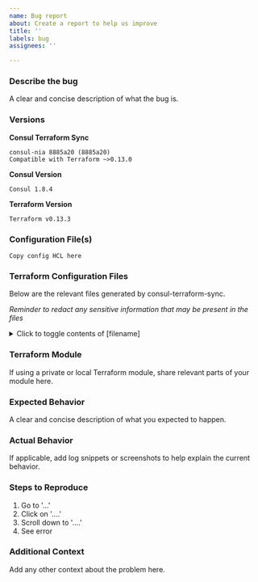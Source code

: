 ```yaml
---
name: Bug report
about: Create a report to help us improve
title: ''
labels: bug
assignees: ''

---
```


### Describe the bug
A clear and concise description of what the bug is.

### Versions
**Consul Terraform Sync**
```
consul-nia 8885a20 (8885a20)
Compatible with Terraform ~>0.13.0
```

**Consul Version**
```
Consul 1.8.4
```

**Terraform Version**
```
Terraform v0.13.3
```

### Configuration File(s)
```
Copy config HCL here
```

### Terraform Configuration Files
Below are the relevant files generated by consul-terraform-sync.

_Reminder to redact any sensitive information that may be present in the files_

<details>
<summary>Click to toggle contents of [filename] </summary>

```terraform
// Copy HCL here
```

</details>

### Terraform Module
If using a private or local Terraform module, share relevant parts of your module here.

### Expected Behavior
A clear and concise description of what you expected to happen.

### Actual Behavior
If applicable, add log snippets or screenshots to help explain the current behavior.

### Steps to Reproduce
1. Go to '...'
2. Click on '....'
3. Scroll down to '....'
4. See error

### Additional Context
Add any other context about the problem here.
